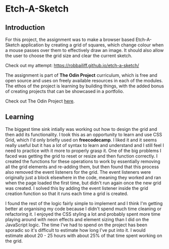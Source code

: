 # Etch-A-Sketch
## Introduction

For this project, the assignment was to make a browser based Etch-A-Sketch application by creating a grid of squares, which change colour when a mouse passes over them to effectively draw an image. It should also allow the user to choose the grid size and clear the current sketch.

Check out my attempt: https://robbailiff.github.io/etch-a-sketch/

The assignment is part of **The Odin Project** curriculum, which is free and open source and uses on freely available resources in each of the modules. The ethos of the project is learning by building things, with the added bonus of creating projects that can be showcased in a portfolio.

Check out The Odin Project [here](https://www.theodinproject.com/).

## Learning

The biggest time sink intially was working out how to design the grid and then add its functionality. I took this as an opportunity to learn and use CSS Grid, which I'd only briefly used on **freecodecamp**. I liked it and it seems really useful but it has a lot of syntax to learn and understand and I still feel I need to practice with it more to properly grasp it. One of the big problems I faced was getting the grid to reset or resize and then function correctly. I created the functions for these operations to work by essentially removing all the grid elements and re-adding them, but then found that this process also removed the event listeners for the grid. The event listeners were originally just a block elsewhere in the code, meaning they worked and ran when the page loaded the first time, but didn't run again once the new grid was created. I solved this by adding the event listener inside the grid creation function so that it runs each time a grid is created.

I found the rest of the logic fairly simple to implement and I think I'm getting better at organising my code because I didn't spend much time cleaning or refactoring it. I enjoyed the CSS styling a lot and probably spent more time playing around with neon effects and element sizing than I did on the JavaScript logic. The time I've had to spend on the project has been sporadic so it's difficult to estimate how long I've put into it. I would estimate about 20 - 25 hours with about 25% of that time spent working on the grid.